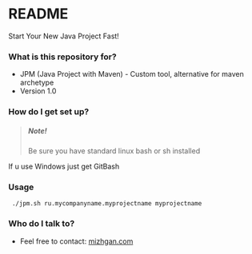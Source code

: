 # README #

Start Your New Java Project Fast!

### What is this repository for? ###

* JPM (Java Project with Maven) - Custom tool, alternative for maven archetype
* Version 1.0


### How do I get set up? ###

> ##### Note! 
> Be sure you have standard linux bash or sh installed  

If u use Windows just get GitBash

### Usage ###
```{r, engine='bash', count_lines}
 ./jpm.sh ru.mycompanyname.myprojectname myprojectname
```

### Who do I talk to? ###

* Feel free to contact:  [mizhgan.com](http://mizhgan.com)


 
